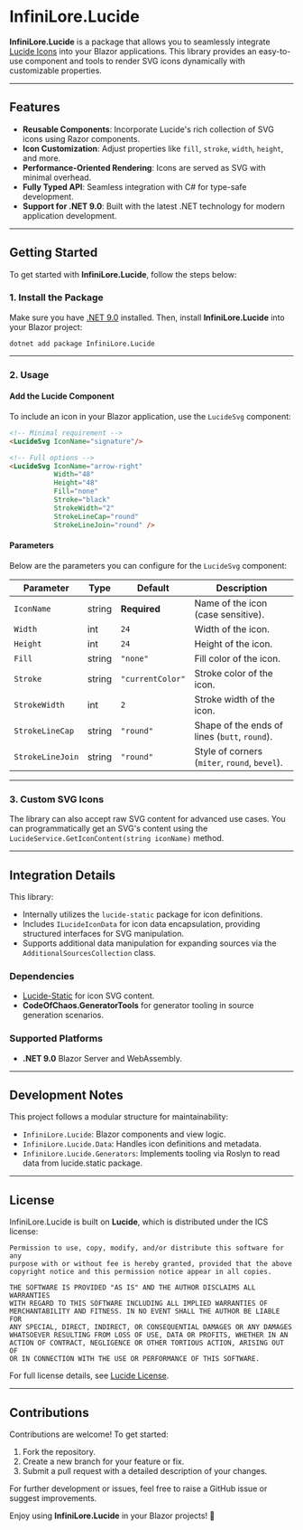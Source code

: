 # InfiniLore.Lucide

**InfiniLore.Lucide** is a package that allows you to seamlessly integrate [Lucide Icons](https://lucide.dev/) into your Blazor applications. This library provides an easy-to-use component and tools to render SVG icons dynamically with customizable properties.

---

## Features
- **Reusable Components**: Incorporate Lucide's rich collection of SVG icons using Razor components.
- **Icon Customization**: Adjust properties like `fill`, `stroke`, `width`, `height`, and more.
- **Performance-Oriented Rendering**: Icons are served as SVG with minimal overhead.
- **Fully Typed API**: Seamless integration with C# for type-safe development.
- **Support for .NET 9.0**: Built with the latest .NET technology for modern application development.

---

## Getting Started

To get started with **InfiniLore.Lucide**, follow the steps below:

### 1. **Install the Package**

Make sure you have [.NET 9.0](https://dotnet.microsoft.com/) installed. Then, install **InfiniLore.Lucide** into your Blazor project:

```shell script
dotnet add package InfiniLore.Lucide
```

---

### 2. **Usage**

#### Add the Lucide Component
To include an icon in your Blazor application, use the `LucideSvg` component:

```html
<!-- Minimal requirement -->
<LucideSvg IconName="signature"/>

<!-- Full options -->
<LucideSvg IconName="arrow-right"
           Width="48"
           Height="48"
           Fill="none"
           Stroke="black"
           StrokeWidth="2"
           StrokeLineCap="round"
           StrokeLineJoin="round" />
```

#### Parameters
Below are the parameters you can configure for the `LucideSvg` component:

| Parameter          | Type    | Default       | Description                                    |
|--------------------|---------|---------------|------------------------------------------------|
| `IconName`         | string  | **Required**  | Name of the icon (case sensitive).             |
| `Width`            | int     | `24`          | Width of the icon.                             |
| `Height`           | int     | `24`          | Height of the icon.                            |
| `Fill`             | string  | `"none"`      | Fill color of the icon.                        |
| `Stroke`           | string  | `"currentColor"` | Stroke color of the icon.                   |
| `StrokeWidth`      | int     | `2`           | Stroke width of the icon.                      |
| `StrokeLineCap`    | string  | `"round"`     | Shape of the ends of lines (`butt`, `round`).  |
| `StrokeLineJoin`   | string  | `"round"`     | Style of corners (`miter`, `round`, `bevel`).  |

---

### 3. **Custom SVG Icons**

The library can also accept raw SVG content for advanced use cases. You can programmatically get an SVG's content using the `LucideService.GetIconContent(string iconName)` method.

---

## Integration Details

This library:
- Internally utilizes the `lucide-static` package for icon definitions.
- Includes `ILucideIconData` for icon data encapsulation, providing structured interfaces for SVG manipulation.
- Supports additional data manipulation for expanding sources via the `AdditionalSourcesCollection` class.

### Dependencies
- [Lucide-Static](https://www.npmjs.com/package/lucide-static) for icon SVG content.
- **CodeOfChaos.GeneratorTools** for generator tooling in source generation scenarios.

### Supported Platforms
- **.NET 9.0** Blazor Server and WebAssembly.

---

## Development Notes

This project follows a modular structure for maintainability:
- `InfiniLore.Lucide`: Blazor components and view logic.
- `InfiniLore.Lucide.Data`: Handles icon definitions and metadata.
- `InfiniLore.Lucide.Generators`: Implements tooling via Roslyn to read data from lucide.static package.

---

## License

InfiniLore.Lucide is built on **Lucide**, which is distributed under the ICS license:

```plain text
Permission to use, copy, modify, and/or distribute this software for any
purpose with or without fee is hereby granted, provided that the above
copyright notice and this permission notice appear in all copies.

THE SOFTWARE IS PROVIDED "AS IS" AND THE AUTHOR DISCLAIMS ALL WARRANTIES
WITH REGARD TO THIS SOFTWARE INCLUDING ALL IMPLIED WARRANTIES OF
MERCHANTABILITY AND FITNESS. IN NO EVENT SHALL THE AUTHOR BE LIABLE FOR
ANY SPECIAL, DIRECT, INDIRECT, OR CONSEQUENTIAL DAMAGES OR ANY DAMAGES
WHATSOEVER RESULTING FROM LOSS OF USE, DATA OR PROFITS, WHETHER IN AN
ACTION OF CONTRACT, NEGLIGENCE OR OTHER TORTIOUS ACTION, ARISING OUT OF
OR IN CONNECTION WITH THE USE OR PERFORMANCE OF THIS SOFTWARE.
```

For full license details, see [Lucide License](https://lucide.dev/license).

---

## Contributions

Contributions are welcome! To get started:
1. Fork the repository.
2. Create a new branch for your feature or fix.
3. Submit a pull request with a detailed description of your changes.

For further development or issues, feel free to raise a GitHub issue or suggest improvements.

Enjoy using **InfiniLore.Lucide** in your Blazor projects! 🚀
